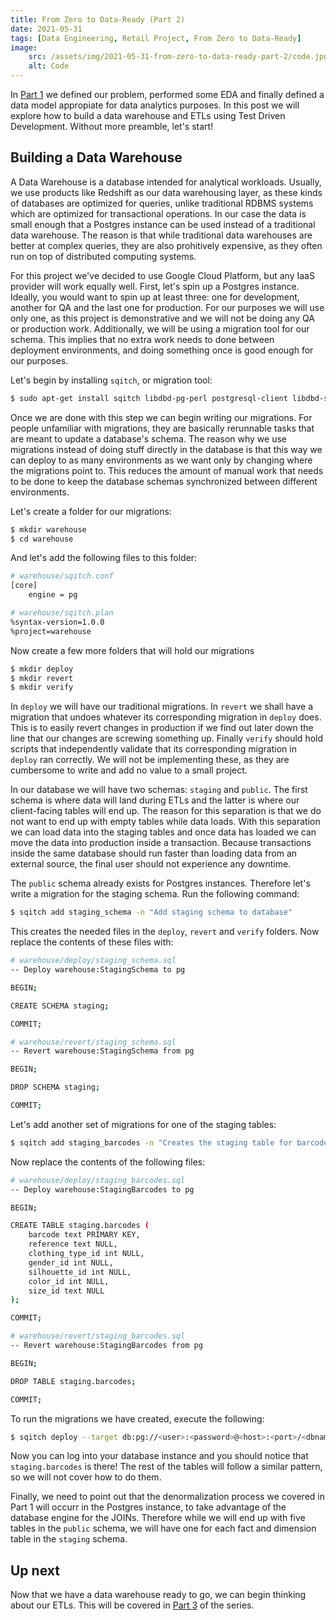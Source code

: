 ```yaml
---
title: From Zero to Data-Ready (Part 2)
date: 2021-05-31
tags: [Data Engineering, Retail Project, From Zero to Data-Ready]
image:
    src: /assets/img/2021-05-31-from-zero-to-data-ready-part-2/code.jpg
    alt: Code
---
```


In [Part 1](/posts/from-zero-to-data-ready-part-1/) we defined our problem, performed some EDA and finally defined a data model appropiate for data analytics purposes. In this post we will explore how to build a data warehouse and ETLs using Test Driven Development. Without more preamble, let's start!

## Building a Data Warehouse
A Data Warehouse is a database intended for analytical workloads. Usually, we use products like Redshift as our data warehousing layer, as these kinds of databases are optimized for queries, unlike traditional RDBMS systems which are optimized for transactional operations. In our case the data is small enough that a Postgres instance can be used instead of a traditional data warehouse. The reason is that while traditional data warehouses are better at complex queries, they are also prohitively expensive, as they often run on top of distributed computing systems.

For this project we've decided to use Google Cloud Platform, but any IaaS provider will work equally well. First, let's spin up a Postgres instance. Ideally, you would want to spin up at least three: one for development, another for QA and the last one for production. For our purposes we will use only one, as this project is demonstrative and we will not be doing any QA or production work. Additionally, we will be using a migration tool for our schema. This implies that no extra work needs to done between deployment environments, and doing something once is good enough for our purposes.

Let's begin by installing `sqitch`, or migration tool:

```bash
$ sudo apt-get install sqitch libdbd-pg-perl postgresql-client libdbd-sqlite3-perl sqlite3
```

Once we are done with this step we can begin writing our migrations. For people unfamiliar with migrations, they are basically rerunnable tasks that are meant to update a database's schema. The reason why we use migrations instead of doing stuff directly in the database is that this way we can deploy to as many environments as we want only by changing where the migrations point to. This reduces the amount of manual work that needs to be done to keep the database schemas synchronized between different environments.

Let's create a folder for our migrations:

```bash
$ mkdir warehouse
$ cd warehouse
```

And let's add the following files to this folder:

```bash
# warehouse/sqitch.conf
[core]
    engine = pg
```

```bash
# warehouse/sqitch.plan
%syntax-version=1.0.0
%project=warehouse
```

Now create a few more folders that will hold our migrations
```bash
$ mkdir deploy
$ mkdir revert
$ mkdir verify
```

In `deploy` we will have our traditional migrations. In `revert` we shall have a migration that undoes whatever its corresponding migration in `deploy` does. This is to easily revert changes in production if we find out later down the line that our changes are screwing something up. Finally `verify` should hold scripts that independently validate that its corresponding migration in `deploy` ran correctly. We will not be implementing these, as they are cumbersome to write and add no value to a small project.

In our database we will have two schemas: `staging` and `public`. The first schema is where data will land during ETLs and the latter is where our client-facing tables will end up. The reason for this separation is that we do not want to end up with empty tables while data loads. With this separation we can load data into the staging tables and once data has loaded we can move the data into production inside a transaction. Because transactions inside the same database should run faster than loading data from an external source, the final user should not experience any downtime.

The `public` schema already exists for Postgres instances. Therefore let's write a migration for the staging schema. Run the following command:

```bash
$ sqitch add staging_schema -n "Add staging schema to database"
```

This creates the needed files in the `deploy`, `revert` and `verify` folders. Now replace the contents of these files with:

```bash
# warehouse/deploy/staging_schema.sql
-- Deploy warehouse:StagingSchema to pg

BEGIN;

CREATE SCHEMA staging;

COMMIT;
```

```bash
# warehouse/revert/staging_schema.sql
-- Revert warehouse:StagingSchema from pg

BEGIN;

DROP SCHEMA staging;

COMMIT;
```

Let's add another set of migrations for one of the staging tables:

```bash
$ sqitch add staging_barcodes -n "Creates the staging table for barcodes"
```

Now replace the contents of the following files:

```bash
# warehouse/deploy/staging_barcodes.sql
-- Deploy warehouse:StagingBarcodes to pg

BEGIN;

CREATE TABLE staging.barcodes (
	barcode text PRIMARY KEY,
	reference text NULL,
	clothing_type_id int NULL,
	gender_id int NULL,
	silhouette_id int NULL,
	color_id int NULL,
	size_id text NULL
);

COMMIT;
```

```bash
# warehouse/revert/staging_barcodes.sql
-- Revert warehouse:StagingBarcodes from pg

BEGIN;

DROP TABLE staging.barcodes;

COMMIT;
```

To run the migrations we have created, execute the following:

```bash
$ sqitch deploy --target db:pg://<user>:<password>@<host>:<port>/<dbname>
```

Now you can log into your database instance and you should notice that `staging.barcodes` is there! The rest of the tables will follow a similar pattern, so we will not cover how to do them.

Finally, we need to point out that the denormalization process we covered in Part 1 will occurr in the Postgres instance, to take advantage of the database engine for the JOINs. Therefore while we will end up with five tables in the `public` schema, we will have one for each fact and dimension table in the `staging` schema.

## Up next

Now that we have a data warehouse ready to go, we can begin thinking about our ETLs. This will be covered in [Part 3](/posts/from-zero-to-data-ready-part-3/) of the series.